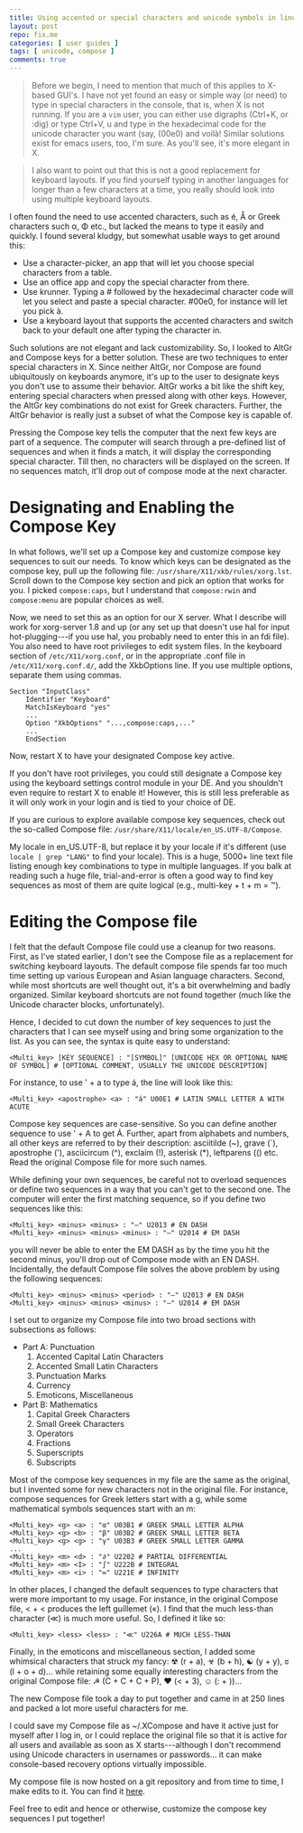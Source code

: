 ```yaml
---
title: Using accented or special characters and unicode symbols in linux
layout: post
repo: fix.me
categories: [ user guides ]
tags: [ unicode, compose ]
comments: true
---
```


> Before we begin, I need to mention that much of this applies to X-based GUI's.
> I have not yet found an easy or simple way (or need) to type in special characters in the console, that is, when X is not running.
> If you are a `vim` user, you can either use digraphs (Ctrl+K, or :dig) or type Ctrl+V, u and type in the hexadecimal code for the unicode character you want (say, (00e0) and voilà!
> Similar solutions exist for emacs users, too, I'm sure.
> As you'll see, it's more elegant in X.

> I also want to point out that this is not a good replacement for keyboard layouts.
> If you find yourself typing in another languages for longer than a few characters at a time, you really should look into using multiple keyboard layouts.

I often found the need to use accented characters, such as é, Å or Greek characters such α, Φ etc., but lacked the means to type it easily and quickly.
I found several kludgy, but somewhat usable ways to get around this:

- Use a character-picker, an app that will let you choose special characters from a table.
- Use an office app and copy the special character from there.
- Use krunner.
     Typing a # followed by the hexadecimal character code will let you select and paste a special character.
     #00e0, for instance will let you pick à.
- Use a keyboard layout that supports the accented characters and switch back to your default one after typing the character in.

Such solutions are not elegant and lack customizability.
So, I looked to AltGr and Compose keys for a better solution.
These are two techniques to enter special characters in X.
Since neither AltGr, nor Compose are found ubiquitously on keyboards anymore, it's up to the user to designate keys you don't use to assume their behavior.
AltGr works a bit like the shift key, entering special characters when pressed along with other keys.
However, the AltGr key combinations do not exist for Greek characters.
Further, the AltGr behavior is really just a subset of what the Compose key is capable of.

Pressing the Compose key tells the computer that the next few keys are part of a sequence.
The computer will search through a pre-defined list of sequences and when it finds a match, it will display the corresponding special character.
Till then, no characters will be displayed on the screen.
If no sequences match, it'll drop out of compose mode at the next character.

# Designating and Enabling the Compose Key

In what follows, we'll set up a Compose key and customize compose key sequences to suit our needs.
To know which keys can be designated as the compose key, pull up the following file: `/usr/share/X11/xkb/rules/xorg.lst`.
Scroll down to the Compose key section and pick an option that works for you.
I picked `compose:caps`, but I understand that `compose:rwin` and `compose:menu` are popular choices as well.

Now, we need to set this as an option for our X server.
What I describe will work for xorg-server 1.8 and up (or any set up that doesn't use hal for input hot-plugging---if you use hal, you probably need to enter this in an fdi file).
You also need to have root privileges to edit system files.
In the keyboard section of `/etc/X11/xorg.conf`, or in the appropriate .conf file in `/etc/X11/xorg.conf.d/`, add the XkbOptions line.
If you use multiple options, separate them using commas.

    Section "InputClass"
        Identifier "Keyboard"
        MatchIsKeyboard "yes"
        ...
        Option "XkbOptions" "...,compose:caps,..."
        ...
        EndSection

Now, restart X to have your designated Compose key active.

If you don't have root privileges, you could still designate a Compose key using the keyboard settings control module in your DE.
And you shouldn't even require to restart X to enable it!
However, this is still less preferable as it will only work in your login and is tied to your choice of DE.

If you are curious to explore available compose key sequences, check out the so-called Compose file: `/usr/share/X11/locale/en_US.UTF-8/Compose`.

My locale in en_US.UTF-8, but replace it by your locale if it's different (use `locale | grep "LANG"` to find your locale).
This is a huge, 5000+ line text file listing enough key combinations to type in multiple languages.
If you balk at reading such a huge file, trial-and-error is often a good way to find key sequences as most of them are quite logical (e.g., multi-key + t + m = ™).

# Editing the Compose file

I felt that the default Compose file could use a cleanup for two reasons.
First, as I've stated earlier, I don't see the Compose file as a replacement for switching keyboard layouts.
The default compose file spends far too much time setting up various European and Asian language characters.
Second, while most shortcuts are well thought out, it's a bit overwhelming and badly organized.
Similar keyboard shortcuts are not found together (much like the Unicode character blocks, unfortunately).

Hence, I decided to cut down the number of key sequences to just the characters that I can see myself using and bring some organization to the list.
As you can see, the syntax is quite easy to understand:

    <Multi_key> [KEY SEQUENCE] : "[SYMBOL]" [UNICODE HEX OR OPTIONAL NAME OF SYMBOL] # [OPTIONAL COMMENT, USUALLY THE UNICODE DESCRIPTION]

For instance, to use \' + a to type á, the line will look like this:

    <Multi_key> <apostrophe> <a> : "á" U00E1 # LATIN SMALL LETTER A WITH ACUTE

Compose key sequences are case-sensitive.
So you can define another sequence to use \' + A to get Á.
Further, apart from alphabets and numbers, all other keys are referred to by their description: asciitilde (~), grave (\`), apostrophe (\'), asciicircum (^), exclaim (!), asterisk (\*), leftparens (() etc.
Read the original Compose file for more such names.

While defining your own sequences, be careful not to overload sequences or define two sequences in a way that you can't get to the second one.
The computer will enter the first matching sequence, so if you define two sequences like this:

    <Multi_key> <minus> <minus> : "–" U2013 # EN DASH
    <Multi_key> <minus> <minus> <minus> : "—" U2014 # EM DASH

you will never be able to enter the EM DASH as by the time you hit the second minus, you'll drop out of Compose mode with an EN DASH.
Incidentally, the default Compose file solves the above problem by using the following sequences:

    <Multi_key> <minus> <minus> <period> : "–" U2013 # EN DASH
    <Multi_key> <minus> <minus> <minus> : "—" U2014 # EM DASH

I set out to organize my Compose file into two broad sections with subsections as follows:

- Part A: Punctuation
    1. Accented Capital Latin Characters
    2. Accented Small Latin Characters
    3. Punctuation Marks
    4. Currency
    5. Emoticons, Miscellaneous
- Part B: Mathematics
    1. Capital Greek Characters
    2. Small Greek Characters
    3. Operators
    4. Fractions
    5. Superscripts
    6. Subscripts

Most of the compose key sequences in my file are the same as the original, but I invented some for new characters not in the original file.
For instance, compose sequences for Greek letters start with a g, while some mathematical symbols sequences start with an m:

    <Multi_key> <g> <a> : "α" U03B1 # GREEK SMALL LETTER ALPHA
    <Multi_key> <g> <b> : "β" U03B2 # GREEK SMALL LETTER BETA
    <Multi_key> <g> <g> : "γ" U03B3 # GREEK SMALL LETTER GAMMA
    ...
    <Multi_key> <m> <d> : "∂" U2202 # PARTIAL DIFFERENTIAL
    <Multi_key> <m> <I> : "∫" U222B # INTEGRAL
    <Multi_key> <m> <i> : "∞" U221E # INFINITY

In other places, I changed the default sequences to type characters that were more important to my usage.
For instance, in the original Compose file, < + < produces the left guillemet («).
I find that the much less-than character (≪) is much more useful.
So, I defined it like so:

    <Multi_key> <less> <less> : "≪" U226A # MUCH LESS-THAN

Finally, in the emoticons and miscellaneous section, I added some whimsical characters that struck my fancy: ☢ (r + a), ☣ (b + h), ☯ (y + y), ಠ (l + o + d)... while retaining some equally interesting characters from the original Compose file: ☭ (C + C + C + P), ♥ (< + 3), ☺ (: + ))...

The new Compose file took a day to put together and came in at 250 lines and packed a lot more useful characters for me.

I could save my Compose file as ~/.XCompose and have it active just for myself after I log in, or I could replace the original file so that it is active for all users and available as soon as X starts---although I don't recommend using Unicode characters in usernames or passwords... it can make console-based recovery options virtually impossible.

My compose file is now hosted on a git repository and from time to time, I make edits to it.
You can find it [here](fix.me).

Feel free to edit and hence or otherwise, customize the compose key sequences I put together!

